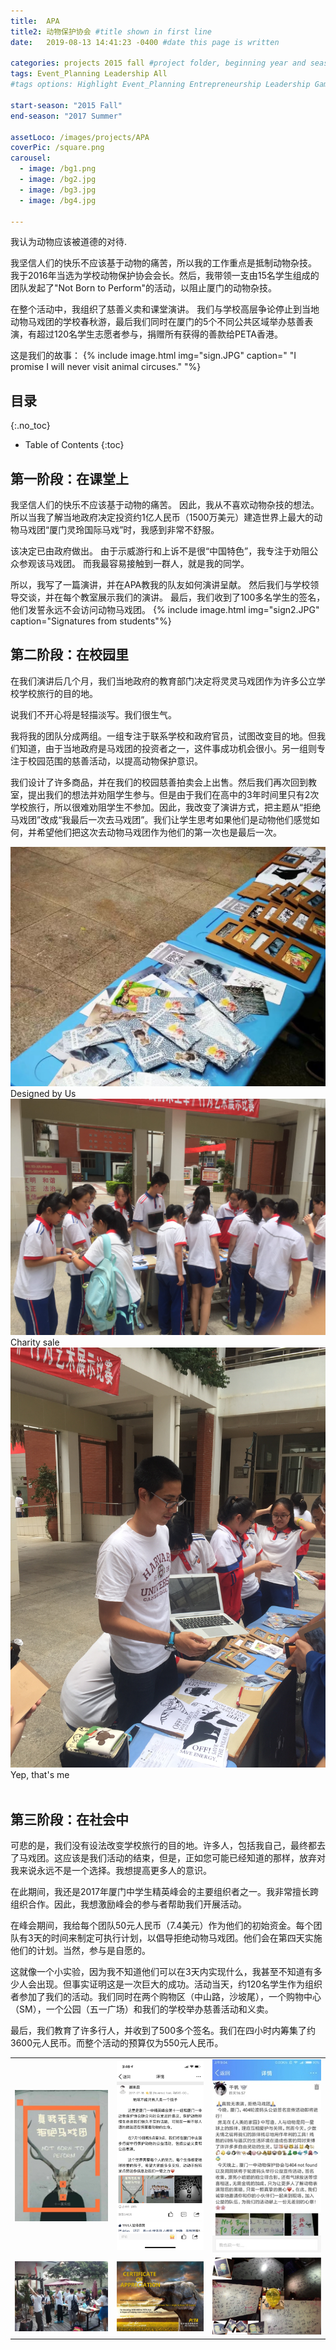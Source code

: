 ```yaml
---
title:  APA
title2: 动物保护协会 #title shown in first line
date:   2019-08-13 14:41:23 -0400 #date this page is written

categories: projects 2015 fall #project folder, beginning year and season
tags: Event_Planning Leadership All
#tags options: Highlight Event_Planning Entrepreneurship Leadership Game_Design Marketing Negotiation Video_Editing Web_Design

start-season: "2015 Fall"
end-season: "2017 Summer"

assetLoco: /images/projects/APA
coverPic: /square.png
carousel:
  - image: /bg1.png
  - image: /bg2.jpg
  - image: /bg3.jpg
  - image: /bg4.jpg

---
```

我认为动物应该被道德的对待.

我坚信人们的快乐不应该基于动物的痛苦，所以我的工作重点是抵制动物杂技。 我于2016年当选为学校动物保护协会会长。然后，我带领一支由15名学生组成的团队发起了"Not Born to Perform"的活动，以阻止厦门的动物杂技。

在整个活动中，我组织了慈善义卖和课堂演讲。 我们与学校高层争论停止到当地动物马戏团的学校春秋游，最后我们同时在厦门的5个不同公共区域举办慈善表演，有超过120名学生志愿者参与，捐赠所有获得的善款给PETA香港。

这是我们的故事：
{% include image.html img="sign.JPG" caption=" \"I promise I will never visit animal circuses.\" "%}

## 目录
{:.no_toc}

* Table of Contents
{:toc}

##	第一阶段：在课堂上

我坚信人们的快乐不应该基于动物的痛苦。 因此，我从不喜欢动物杂技的想法。 所以当我了解当地政府决定投资约1亿人民币（1500万美元）建造世界上最大的动物马戏团“厦门灵玲国际马戏”时，我感到非常不舒服。

该决定已由政府做出。 由于示威游行和上诉不是很“中国特色”，我专注于劝阻公众参观该马戏团。 而我最容易接触到一群人，就是我的同学。

所以，我写了一篇演讲，并在APA教我的队友如何演讲呈献。 然后我们与学校领导交谈，并在每个教室展示我们的演讲。 最后，我们收到了100多名学生的签名，他们发誓永远不会访问动物马戏团。
{% include image.html img="sign2.JPG" caption="Signatures from students"%}<br>

## 第二阶段：在校园里

在我们演讲后几个月，我们当地政府的教育部门决定将灵灵马戏团作为许多公立学校学校旅行的目的地。

说我们不开心将是轻描淡写。我们很生气。

我将我的团队分成两组。一组专注于联系学校和政府官员，试图改变目的地。但我们知道，由于当地政府是马戏团的投资者之一，这件事成功机会很小。另一组则专注于校园范围的慈善活动，以提高动物保护意识。

我们设计了许多商品，并在我们的校园慈善拍卖会上出售。然后我们再次回到教室，提出我们的想法并劝阻学生参与。但是由于我们在高中的3年时间里只有2次学校旅行，所以很难劝阻学生不参加。因此，我改变了演讲方式，把主题从“拒绝马戏团”改成“我最后一次去马戏团”。我们让学生思考如果他们是动物他们感觉如何，并希望他们把这次去动物马戏团作为他们的第一次也是最后一次。

<div class="row text-center">
  <div class="col-4">
    <a href="/images/projects/APA/merch1.JPG"> <img src="/images/projects/APA/merch1.JPG" class="w-100"></a>
    Designed by Us
  </div>
  <div class="col-4">
    <a href="/images/projects/APA/merch2.JPG"> <img src="/images/projects/APA/merch2.JPG"  class="w-100"></a>
    Charity sale
  </div>
  <div class="col-4">
    <a href="/images/projects/APA/merch3.JPG"> <img src="/images/projects/APA/merch3.JPG"  class="w-100"></a>
    Yep, that's me
  </div>
</div><br/>

## 第三阶段：在社会中

可悲的是，我们没有设法改变学校旅行的目的地。许多人，包括我自己，最终都去了马戏团。这应该是我们活动的结束，但是，正如您可能已经知道的那样，放弃对我来说永远不是一个选择。我想提高更多人的意识。

在此期间，我还是2017年厦门中学生精英峰会的主要组织者之一。我非常擅长跨组织合作。因此，我想激励峰会的参与者帮助我们开展活动。

在峰会期间，我给每个团队50元人民币（7.4美元）作为他们的初始资金。每个团队有3天的时间来制定可执行计划，以倡导拒绝动物马戏团。他们会在第四天实施他们的计划。当然，参与是自愿的。

这就像一个小实验，因为我不知道他们可以在3天内实现什么，我甚至不知道有多少人会出现。但事实证明这是一次巨大的成功。活动当天，约120名学生作为组织者参加了我们的活动。我们同时在两个购物区（中山路，沙坡尾），一个购物中心（SM），一个公园（五一广场）和我们的学校举办慈善活动和义卖。

最后，我们教育了许多行人，并收到了500多个签名。我们在四小时内筹集了约3600元人民币。而整个活动的预算仅为550元人民币。

<table class="text-center" >
<tr><td><a href="/images/projects/APA/poster3.jpg"> <img src="/images/projects/APA/poster3.jpg" class="w-100"></a></td>
  <td><a href="/images/projects/APA/posts1.PNG"> <img src="/images/projects/APA/posts1.PNG"  class="w-75"></a></td>
  <td><a href="/images/projects/APA/posts2.png"> <img src="/images/projects/APA/posts2.png"  class="w-100"></a></td>
</tr>

<tr><td><a href="/images/projects/APA/sales.JPG"> <img src="/images/projects/APA/sales.JPG" class="w-100"></a></td>
  <td><a href="/images/projects/APA/cert.jpg"> <img src="/images/projects/APA/cert.jpg" class="w-100"></a></td>
  <td><a href="/images/projects/APA/signitures.png"> <img src="/images/projects/APA/signitures.png"  class="w-100"></a></td>
</tr>


</table>
